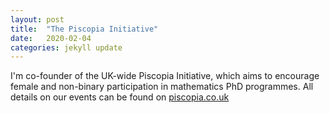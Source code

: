 ```yaml
---
layout: post
title:  "The Piscopia Initiative"
date:   2020-02-04 
categories: jekyll update
---
```


I'm co-founder of the UK-wide Piscopia Initiative, which aims to encourage female and non-binary participation in mathematics PhD programmes. All details on our events can be found on [piscopia.co.uk](https://piscopia.co.uk)


<!---[gerry1]({{TiffanyVlaar.github.io}}/pics/gerry1.png)
![gerry2]({{TiffanyVlaar.github.io}}/pics/gerry2.png)-->



